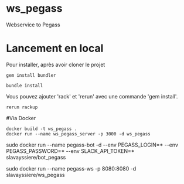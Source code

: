 # ws_pegass
Webservice to Pegass

# Lancement en local
Pour installer, après avoir cloner le projet

```gem install bundler```

```bundle install```

Vous pouvez ajouter 'rack' et 'rerun' avec une commande 'gem install'.

```
rerun rackup
```

#Via Docker

```
docker build -t ws_pegass .
docker run --name ws_pegass_server -p 3000 -d ws_pegass
```

sudo docker run --name pegass-bot -d --env PEGASS_LOGIN=* --env PEGASS_PASSWORD=* --env SLACK_API_TOKEN=* slavayssiere/bot_pegass

sudo docker run --name pegass-ws -p 8080:8080 -d slavayssiere/ws_pegass